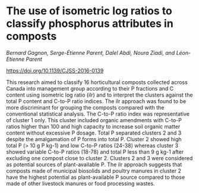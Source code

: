 # The use of isometric log ratios to classify phosphorus attributes in composts

*Bernard Gagnon, Serge-Étienne Parent, Dalel Abdi, Noura Ziadi, and Léon-Etienne Parent*

https://doi.org/10.1139/CJSS-2016-0139

This research aimed to classify 16 horticultural composts collected across Canada into management group according to their P fractions and C content using isometric log ratio (ilr) and to interpret the clusters against the total P content and C-to-P ratio indices. The ilr approach was found to be more discriminant for grouping the composts compared with the conventional statistical analysis. The C-to-P ratio index was representative of cluster 1 only. This cluster included organic amendments with C-to-P ratios higher than 100 and high capacity to increase soil organic matter content without excessive P dosage. Total P separated clusters 2 and 3 despite the amalgamation of P forms into total P. Cluster 2 showed high total P (> 10 g P kg-1) and low C-to-P ratios (24-38) whereas cluster 3 showed variable C-to-P ratios (18-78) and total P less than 9 g kg-1 after excluding one compost close to cluster 2. Clusters 2 and 3 were considered as potential sources of plant-available P. The ilr approach suggests that composts made of municipal biosolids and poultry manures in cluster 2 have the highest potential as plant-available P source compared to those made of other livestock manures or food processing wastes.
